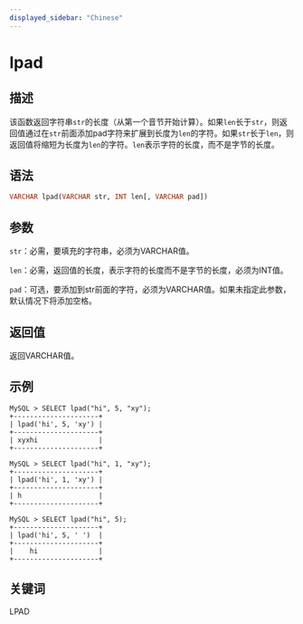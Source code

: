 ```yaml
---
displayed_sidebar: "Chinese"
---
```


# lpad

## 描述

该函数返回字符串`str`的长度（从第一个音节开始计算）。如果`len`长于`str`，则返回值通过在`str`前面添加pad字符来扩展到长度为`len`的字符。如果`str`长于`len`，则返回值将缩短为长度为`len`的字符。`len`表示字符的长度，而不是字节的长度。

## 语法

```Haskell
VARCHAR lpad(VARCHAR str, INT len[, VARCHAR pad])
```

## 参数

`str`：必需，要填充的字符串，必须为VARCHAR值。

`len`：必需，返回值的长度，表示字符的长度而不是字节的长度，必须为INT值。

`pad`：可选，要添加到str前面的字符，必须为VARCHAR值。如果未指定此参数，默认情况下将添加空格。

## 返回值

返回VARCHAR值。

## 示例

```Plain Text
MySQL > SELECT lpad("hi", 5, "xy");
+---------------------+
| lpad('hi', 5, 'xy') |
+---------------------+
| xyxhi               |
+---------------------+

MySQL > SELECT lpad("hi", 1, "xy");
+---------------------+
| lpad('hi', 1, 'xy') |
+---------------------+
| h                   |
+---------------------+

MySQL > SELECT lpad("hi", 5);
+---------------------+
| lpad('hi', 5, ' ')  |
+---------------------+
|    hi               |
+---------------------+
```

## 关键词

LPAD